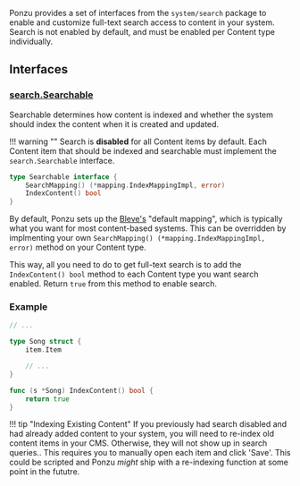 Ponzu provides a set of interfaces from the `system/search` package to enable and customize full-text search access to content in your system. Search is not enabled by default, and must be enabled per Content type individually.

## Interfaces

### [search.Searchable](https://godoc.org/github.com/ponzu-cms/ponzu/system/search#Searchable)
Searchable determines how content is indexed and whether the system should index the content when it is created and updated.
    
!!! warning ""
    Search is **disabled** for all Content items by default. Each Content item that should be indexed and searchable must implement the `search.Searchable` interface.

```go
type Searchable interface {
    SearchMapping() (*mapping.IndexMappingImpl, error)
    IndexContent() bool
}
```

By default, Ponzu sets up the [Bleve's](http://blevesearch.com) "default mapping", which is typically what you want for most content-based systems. This can be overridden by implmenting your own `SearchMapping() (*mapping.IndexMappingImpl, error)` method on your Content type. 

This way, all you need to do to get full-text search is to add the `IndexContent() bool` method to each Content type you want search enabled. Return `true` from this method to enable search. 


### Example
```go
// ...

type Song struct {
    item.Item

    // ...
}

func (s *Song) IndexContent() bool {
    return true
}
```

!!! tip "Indexing Existing Content"
    If you previously had search disabled and had already added content to your system, you will need to re-index old content items in your CMS. Otherwise, they will not show up in search queries.. This requires you to manually open each item and click 'Save'. This could be scripted and Ponzu _might_ ship with a re-indexing function at some point in the fututre.